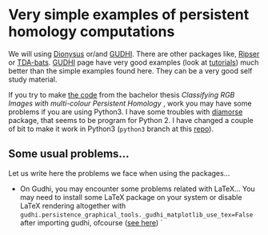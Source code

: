 # Very simple examples of persistent homology computations

We will using [Dionysus](https://mrzv.org/software/dionysus2/) or/and [GUDHI](https://gudhi.inria.fr/). 
There are other packages like, [Ripser](https://github.com/Ripser/ripser) or [TDA-bats](https://bats-tda.readthedocs.io/en/latest/index.html).
[GUDHI](https://gudhi.inria.fr/) page have very good examples (look at [tutorials](https://gudhi.inria.fr/tutorials/)) 
much better than the simple examples found here. They can be a very good self study material.

If you  try to make 
[the code](https://github.com/WolfByttner/thesis_code/tree/master) from
the bachelor thesis *Classifying RGB Images with multi-colour Persistent 
Homology* , work you may have some problems if you are using Python3. 
I have some troubles with [diamorse](https://github.com/AppliedMathematicsANU/diamorse) package, 
that seems to be program for Python 2. I have changed a couple of bit to make it work in Python3 
(`python3` branch at this [repo](https://github.com/rojizo/diamorse)).


## Some usual problems...

Let us write here the problems we face when using the packages... 

* On Gudhi, you may encounter some problems related with LaTeX... You may need to install some LaTeX package on your system or
  disable LaTeX rendering altogether with `gudhi.persistence_graphical_tools._gudhi_matplotlib_use_tex=False` after importing gudhi,
  ofcourse ([see here](https://gudhi.inria.fr/python/latest/installation.html))
` 
